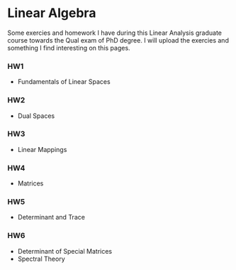 # Linear Algebra
Some exercies and homework I have during this Linear Analysis graduate course towards the Qual exam of PhD degree. I will upload the exercies and something I find interesting on this pages.

### HW1
- Fundamentals of Linear Spaces

### HW2
- Dual Spaces

### HW3
- Linear Mappings

### HW4
- Matrices

### HW5
- Determinant and Trace

### HW6
- Determinant of Special Matrices
- Spectral Theory
